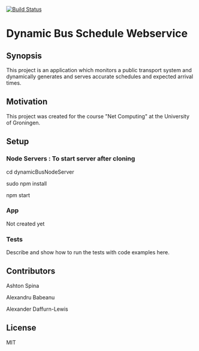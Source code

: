 [![Build Status](https://travis-ci.org/babeanu-dorian/dynamic-bus-schedule-webservice.svg?branch=master)](https://travis-ci.org/babeanu-dorian/dynamic-bus-schedule-webservice)

# Dynamic Bus Schedule Webservice

## Synopsis
This project is an application which monitors a public transport system and dynamically generates and serves accurate schedules and expected arrival times.  

## Motivation

This project was created for the course "Net Computing" at the University of Groningen.

## Setup

### Node Servers : To start server after cloning
cd dynamicBusNodeServer

sudo npm install

npm start

### App
Not created yet

### Tests
Describe and show how to run the tests with code examples here.

## Contributors
Ashton Spina

Alexandru Babeanu

Alexander Daffurn-Lewis

## License

MIT
